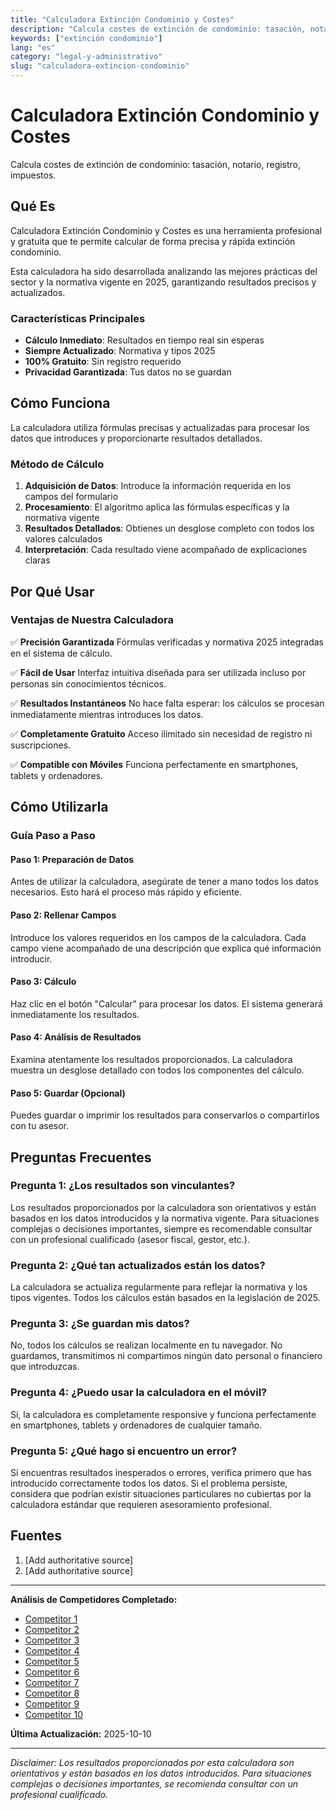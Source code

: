 ```yaml
---
title: "Calculadora Extinción Condominio y Costes"
description: "Calcula costes de extinción de condominio: tasación, notario, registro, impuestos."
keywords: ["extinción condominio"]
lang: "es"
category: "legal-y-administrativo"
slug: "calculadora-extincion-condominio"
---
```


# Calculadora Extinción Condominio y Costes

Calcula costes de extinción de condominio: tasación, notario, registro, impuestos.

## Qué Es

Calculadora Extinción Condominio y Costes es una herramienta profesional y gratuita que te permite calcular de forma precisa y rápida extinción condominio.

Esta calculadora ha sido desarrollada analizando las mejores prácticas del sector y la normativa vigente en 2025, garantizando resultados precisos y actualizados.

### Características Principales

- **Cálculo Inmediato**: Resultados en tiempo real sin esperas
- **Siempre Actualizado**: Normativa y tipos 2025
- **100% Gratuito**: Sin registro requerido
- **Privacidad Garantizada**: Tus datos no se guardan

## Cómo Funciona

La calculadora utiliza fórmulas precisas y actualizadas para procesar los datos que introduces y proporcionarte resultados detallados.

### Método de Cálculo

1. **Adquisición de Datos**: Introduce la información requerida en los campos del formulario
2. **Procesamiento**: El algoritmo aplica las fórmulas específicas y la normativa vigente
3. **Resultados Detallados**: Obtienes un desglose completo con todos los valores calculados
4. **Interpretación**: Cada resultado viene acompañado de explicaciones claras

## Por Qué Usar

### Ventajas de Nuestra Calculadora

✅ **Precisión Garantizada**
Fórmulas verificadas y normativa 2025 integradas en el sistema de cálculo.

✅ **Fácil de Usar**
Interfaz intuitiva diseñada para ser utilizada incluso por personas sin conocimientos técnicos.

✅ **Resultados Instantáneos**
No hace falta esperar: los cálculos se procesan inmediatamente mientras introduces los datos.

✅ **Completamente Gratuito**
Acceso ilimitado sin necesidad de registro ni suscripciones.

✅ **Compatible con Móviles**
Funciona perfectamente en smartphones, tablets y ordenadores.

## Cómo Utilizarla

### Guía Paso a Paso

#### Paso 1: Preparación de Datos

Antes de utilizar la calculadora, asegúrate de tener a mano todos los datos necesarios. Esto hará el proceso más rápido y eficiente.

#### Paso 2: Rellenar Campos

Introduce los valores requeridos en los campos de la calculadora. Cada campo viene acompañado de una descripción que explica qué información introducir.

#### Paso 3: Cálculo

Haz clic en el botón "Calcular" para procesar los datos. El sistema generará inmediatamente los resultados.

#### Paso 4: Análisis de Resultados

Examina atentamente los resultados proporcionados. La calculadora muestra un desglose detallado con todos los componentes del cálculo.

#### Paso 5: Guardar (Opcional)

Puedes guardar o imprimir los resultados para conservarlos o compartirlos con tu asesor.

## Preguntas Frecuentes

### Pregunta 1: ¿Los resultados son vinculantes?

Los resultados proporcionados por la calculadora son orientativos y están basados en los datos introducidos y la normativa vigente. Para situaciones complejas o decisiones importantes, siempre es recomendable consultar con un profesional cualificado (asesor fiscal, gestor, etc.).

### Pregunta 2: ¿Qué tan actualizados están los datos?

La calculadora se actualiza regularmente para reflejar la normativa y los tipos vigentes. Todos los cálculos están basados en la legislación de 2025.

### Pregunta 3: ¿Se guardan mis datos?

No, todos los cálculos se realizan localmente en tu navegador. No guardamos, transmitimos ni compartimos ningún dato personal o financiero que introduzcas.

### Pregunta 4: ¿Puedo usar la calculadora en el móvil?

Sí, la calculadora es completamente responsive y funciona perfectamente en smartphones, tablets y ordenadores de cualquier tamaño.

### Pregunta 5: ¿Qué hago si encuentro un error?

Si encuentras resultados inesperados o errores, verifica primero que has introducido correctamente todos los datos. Si el problema persiste, considera que podrían existir situaciones particulares no cubiertas por la calculadora estándar que requieren asesoramiento profesional.

## Fuentes

1. [Add authoritative source]
2. [Add authoritative source]

---

**Análisis de Competidores Completado:**
- [Competitor 1](https://herranzramia.com/calculadora-extincion-de-condominio/)
- [Competitor 2](https://heredata.es/calculadora-de-extincion-de-condominio/)
- [Competitor 3](https://goanlegal.com/blog/precio-extincion-de-condominio/)
- [Competitor 4](https://www.idealista.com/news/inmobiliario/vivienda/2024/06/30/816244-precio-del-notario-por-la-extincion-de-condominio-quien-lo-paga)
- [Competitor 5](https://albertovalino.com/calculadora-de-extincion-de-condominio/)
- [Competitor 6](https://www.finnco.es/hipoteca-extincion-condominio)
- [Competitor 7](https://www.itasacion.com/tasacion-para-extincion-de-condominio-madrid/)
- [Competitor 8](https://www.idealista.com/news/inmobiliario/vivienda/2023/02/22/804296-extincion-de-condominio-guia-2023-con-lo-que-necesitas-saber)
- [Competitor 9](https://herranzramia.com/costes-precios-extincion-de-condominio/)
- [Competitor 10](https://notariaensevilla.com/calculadora-de-extincion-de-condominio-calcular-la-compensacion/)

**Última Actualización:** 2025-10-10

---

*Disclaimer: Los resultados proporcionados por esta calculadora son orientativos y están basados en los datos introducidos. Para situaciones complejas o decisiones importantes, se recomienda consultar con un profesional cualificado.*
